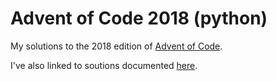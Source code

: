 # Advent of Code 2018 (python)

My solutions to the 2018 edition of [Advent of Code](https://adventofcode.com/2018).

I've also linked to soutions documented [here](https://www.michaelfogleman.com/aoc18).
